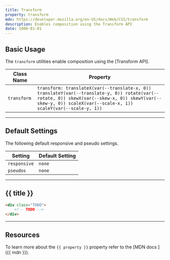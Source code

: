 ```yaml
---
title: Transform
property: transform
mdn: https://developer.mozilla.org/en-US/docs/Web/CSS/transform
description: Enables composition using the Transform API
date: 1000-01-01
---
```


## Basic Usage

The `transform` utilities enable composition using the [Transform API].

| Class Name  | Property                                                                                                                                                                                                      |
| ----------- | ------------------------------------------------------------------------------------------------------------------------------------------------------------------------------------------------------------- |
| `transform` | `transform: translateX(var(--translate-x, 0)) translateY(var(--translate-y, 0)) rotate(var(--rotate, 0)) skewX(var(--skew-x, 0)) skewY(var(--skew-y, 0)) scaleX(var(--scale-x, 1)) scaleY(var(--scale-y, 1))` |

---

## Default Settings

The following default responsive and pseudo settings.

| Setting      | Default Setting |
| ------------ | --------------- |
| `responsive` | `none`          |
| `pseudos`    | `none`          |

---

## {{ title }}

<div class="bg-silver-200 p-20 h-256 radius-md flex flex-wrap align-content-center">
  <!-- ... -->
</div>

```html
<div class="TODO">
	<!-- TODO -->
</div>
```

---

## Resources

To learn more about the `{{ property }}` property refer to the [MDN docs <i class="far fa-external-link ml-6"></i>]({{ mdn }}).
